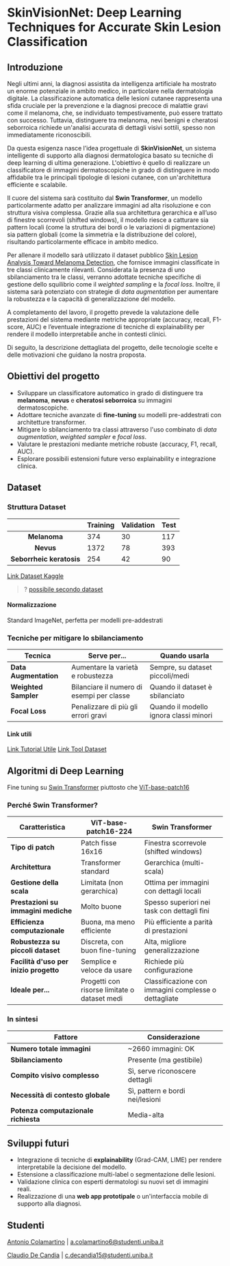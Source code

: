 # SkinVisionNet: Deep Learning Techniques for Accurate Skin Lesion Classification

## Introduzione

Negli ultimi anni, la diagnosi assistita da intelligenza artificiale ha mostrato un enorme potenziale in ambito medico, in particolare nella dermatologia digitale. La classificazione automatica delle lesioni cutanee rappresenta una sfida cruciale per la prevenzione e la diagnosi precoce di malattie gravi come il melanoma, che, se individuato tempestivamente, può essere trattato con successo. Tuttavia, distinguere tra melanoma, nevi benigni e cheratosi seborroica richiede un'analisi accurata di dettagli visivi sottili, spesso non immediatamente riconoscibili.

Da questa esigenza nasce l’idea progettuale di **SkinVisionNet**, un sistema intelligente di supporto alla diagnosi dermatologica basato su tecniche di deep learning di ultima generazione. L'obiettivo è quello di realizzare un classificatore di immagini dermatoscopiche in grado di distinguere in modo affidabile tra le principali tipologie di lesioni cutanee, con un'architettura efficiente e scalabile.

Il cuore del sistema sarà costituito dal **Swin Transformer**, un modello particolarmente adatto per analizzare immagini ad alta risoluzione e con struttura visiva complessa. Grazie alla sua architettura gerarchica e all’uso di finestre scorrevoli (shifted windows), il modello riesce a catturare sia pattern locali (come la struttura dei bordi o le variazioni di pigmentazione) sia pattern globali (come la simmetria e la distribuzione del colore), risultando particolarmente efficace in ambito medico.

Per allenare il modello sarà utilizzato il dataset pubblico [Skin Lesion Analysis Toward Melanoma Detection](https://www.kaggle.com/datasets/wanderdust/skin-lesion-analysis-toward-melanoma-detection), che fornisce immagini classificate in tre classi clinicamente rilevanti. Considerata la presenza di uno sbilanciamento tra le classi, verranno adottate tecniche specifiche di gestione dello squilibrio come il *weighted sampling* e la *focal loss*. Inoltre, il sistema sarà potenziato con strategie di *data augmentation* per aumentare la robustezza e la capacità di generalizzazione del modello.

A completamento del lavoro, il progetto prevede la valutazione delle prestazioni del sistema mediante metriche appropriate (accuracy, recall, F1-score, AUC) e l’eventuale integrazione di tecniche di explainability per rendere il modello interpretabile anche in contesti clinici.

Di seguito, la descrizione dettagliata del progetto, delle tecnologie scelte e delle motivazioni che guidano la nostra proposta.

## Obiettivi del progetto

- Sviluppare un classificatore automatico in grado di distinguere tra **melanoma**, **nevus** e **cheratosi seborroica** su immagini dermatoscopiche.
- Adottare tecniche avanzate di **fine-tuning** su modelli pre-addestrati con architetture transformer.
- Mitigare lo sbilanciamento tra classi attraverso l'uso combinato di *data augmentation*, *weighted sampler* e *focal loss*.
- Valutare le prestazioni mediante metriche robuste (accuracy, F1, recall, AUC).
- Esplorare possibili estensioni future verso explainability e integrazione clinica.

## Dataset

### Struttura Dataset

|                                | Training | Validation | Test |
| :----------------------------: | -------- | ---------- | ---- |
|       **Melanoma**       | 374      | 30         | 117  |
|        **Nevus**        | 1372     | 78         | 393  |
| **Seborrheic keratosis** | 254      | 42         | 90   |

[Link Dataset Kaggle](https://www.kaggle.com/datasets/wanderdust/skin-lesion-analysis-toward-melanoma-detection/)

> ? [possibile secondo dataset](https://challenge.isic-archive.com/data/)

#### Normalizzazione

Standard ImageNet, perfetta per modelli pre-addestrati

### Tecniche per mitigare lo sbilanciamento

| Tecnica                | Serve per...                              | Quando usarla                        |
|------------------------|-------------------------------------------|--------------------------------------|
| **Data Augmentation**  | Aumentare la varietà e robustezza         | Sempre, su dataset piccoli/medi     |
| **Weighted Sampler**   | Bilanciare il numero di esempi per classe | Quando il dataset è sbilanciato     |
| **Focal Loss**         | Penalizzare di più gli errori gravi       | Quando il modello ignora classi minori |

#### Link utili

[Link Tutorial Utile](https://github.com/sara-kassani/Medical-Image-Processing/blob/master/2.%20Kaggle-Full%20Preprocessing%20Tutorial.ipynb)
[Link Tool Dataset](https://github.com/dvschultz/dataset-tools)

## Algoritmi di Deep Learning

Fine tuning su [Swin Transformer](https://github.com/microsoft/Swin-Transformer) piuttosto che [ViT-base-patch16](https://hiya31.medium.com/vision-transformer-vs-swin-transformer-a-conceptual-comparison-6502d9b949f2)

### Perché Swin Transformer?

| Caratteristica                         | ViT-base-patch16-224                            | Swin Transformer                                     |
|---------------------------------------|--------------------------------------------------|------------------------------------------------------|
| **Tipo di patch**                     | Patch fisse 16x16                                | Finestra scorrevole (shifted windows)               |
| **Architettura**                      | Transformer standard                             | Gerarchica (multi-scala)                            |
| **Gestione della scala**              | Limitata (non gerarchica)                        | Ottima per immagini con dettagli locali             |
| **Prestazioni su immagini mediche**  | Molto buone                                      | Spesso superiori nei task con dettagli fini         |
| **Efficienza computazionale**         | Buona, ma meno efficiente                        | Più efficiente a parità di prestazioni              |
| **Robustezza su piccoli dataset**     | Discreta, con buon fine-tuning                   | Alta, migliore generalizzazione                     |
| **Facilità d'uso per inizio progetto**| Semplice e veloce da usare                       | Richiede più configurazione                         |
| **Ideale per...**                     | Progetti con risorse limitate o dataset medi     | Classificazione con immagini complesse o dettagliate|

### In sintesi

| Fattore                             | Considerazione                           |
|------------------------------------|------------------------------------------|
|  **Numero totale immagini**       | ~2660 immagini:  OK                     |
|  **Sbilanciamento**               | Presente (ma gestibile)                  |
|  **Compito visivo complesso**     | Sì, serve riconoscere dettagli           |
|  **Necessità di contesto globale**| Sì, pattern e bordi nei/lesioni          |
|  **Potenza computazionale richiesta** | Media-alta                             |

## Sviluppi futuri

- Integrazione di tecniche di **explainability** (Grad-CAM, LIME) per rendere interpretabile la decisione del modello.
- Estensione a classificazione multi-label o segmentazione delle lesioni.
- Validazione clinica con esperti dermatologi su nuovi set di immagini reali.
- Realizzazione di una **web app prototipale** o un'interfaccia mobile di supporto alla diagnosi.

## Studenti

[Antonio Colamartino](https://github.com/Tony0380) | a.colamartino6@studenti.uniba.it

[Claudio De Candia](https://github.com/ClaudideCandia) | c.decandia15@studenti.uniba.it
